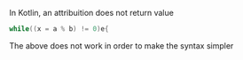 In Kotlin, an attribuition does not return value
``` kotlin
while((x = a % b) != 0)e{
```
The above does not work in order to make the syntax simpler
